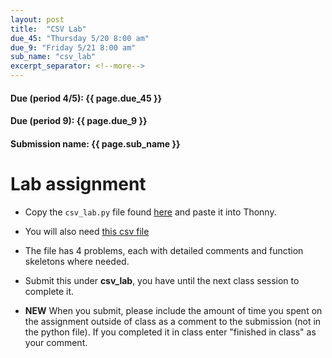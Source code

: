 ```yaml
---
layout: post
title:  "CSV Lab"
due_45: "Thursday 5/20 8:00 am"
due_9: "Friday 5/21 8:00 am"
sub_name: "csv_lab"
excerpt_separator: <!--more-->
---
```


#### Due (period 4/5): {{ page.due_45 }}
#### Due (period 9): {{ page.due_9 }}

#### Submission name: {{ page.sub_name }}
<!--more-->

# Lab assignment
* Copy the `csv_lab.py` file found [here](https://raw.githubusercontent.com/mks22-dw/python/main/csv_lab.py) and paste it into Thonny.
* You will also need [this csv file](https://raw.githubusercontent.com/mks22-dw/python/main/nyc_pop.csv)
* The file has 4 problems, each with detailed comments and function skeletons where needed.
* Submit this under **csv_lab**, you have until the next class session to complete it.


* **NEW** When you submit, please include the amount of time you spent on the assignment outside of class as a comment to the submission (not in the python file). If you completed it in class enter "finished in class" as your comment.
